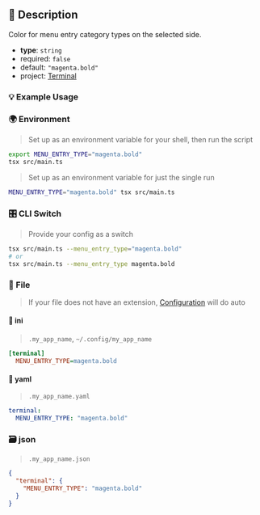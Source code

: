 ## 📜 Description

Color for menu entry category types on the selected side.

- **type**: `string`
- required: `false`
- default: `"magenta.bold"`
- project: [Terminal](/terminal)

### 💡 Example Usage

### 🌍 Environment

> Set up as an environment variable for your shell, then run the script
```bash
export MENU_ENTRY_TYPE="magenta.bold"
tsx src/main.ts
```
> Set up as an environment variable for just the single run

```bash
MENU_ENTRY_TYPE="magenta.bold" tsx src/main.ts
```
### 🎛️ CLI Switch

> Provide your config as a switch
```bash
tsx src/main.ts --menu_entry_type="magenta.bold"
# or
tsx src/main.ts --menu_entry_type magenta.bold
```
### 📁 File
>  If your file does not have an extension, [Configuration](/core/configuration) will do auto
#### 📘 ini

> `.my_app_name`, `~/.config/my_app_name`

```ini
[terminal]
  MENU_ENTRY_TYPE=magenta.bold
```
#### 📄 yaml

> `.my_app_name.yaml`

```yaml
terminal:
  MENU_ENTRY_TYPE: "magenta.bold"
```
### 🗃️ json

> `.my_app_name.json`

```json
{
  "terminal": {
    "MENU_ENTRY_TYPE": "magenta.bold"
  }
}
```
